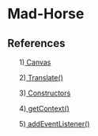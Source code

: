 # Mad-Horse

## References
<ol>
<p>1)<a href="https://www.w3schools.com/html/html5_canvas.asp"> Canvas</a></p>
<p>2)<a href="https://developer.mozilla.org/en-US/docs/Web/CSS/transform-function/translate"> Translate()</a></p>
<p>3)<a href="https://www.w3schools.com/js/js_object_constructors.asp"> Constructors</a></p>
<p>4)<a href="https://developer.mozilla.org/en-US/docs/Web/API/HTMLCanvasElement/getContext"> getContext()</a></p>
<p>5)<a href="https://www.w3schools.com/jsref/met_document_addeventlistener.asp"> addEventListener()</a></p>  
</ol>
